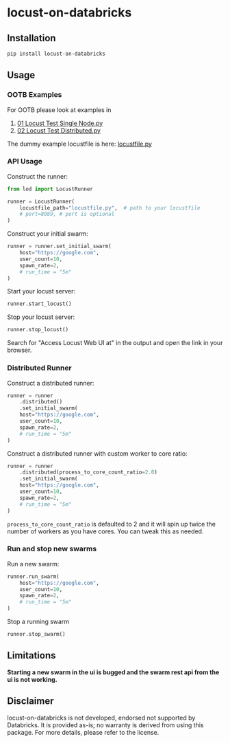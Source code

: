 # locust-on-databricks

## Installation

```bash
pip install locust-on-databricks
```

## Usage

### OOTB Examples

For OOTB please look at examples in

1. [01 Locust Test Single Node.py](notebooks/01%20Locust%20Test%20Single%20Node.py)
2. [02 Locust Test Distributed.py](notebooks/02%20Locust%20Test%20Distributed.py)

The dummy example locustfile is here: [locustfile.py](notebooks/locustfile.py)

### API Usage

Construct the runner:

```python
from lod import LocustRunner

runner = LocustRunner(
    locustfile_path="locustfile.py",  # path to your locustfile
    # port=8089, # port is optional
)
```

Construct your initial swarm:

```python
runner = runner.set_initial_swarm(
    host="https://google.com",
    user_count=10,
    spawn_rate=2,
    # run_time = "5m"
)
```

Start your locust server:

```python
runner.start_locust()
```

Stop your locust server:

```python
runner.stop_locust()
```

Search for "Access Locust Web UI at" in the output and open the link in your browser.

### Distributed Runner

Construct a distributed runner:

```python
runner = runner
    .distributed()
    .set_initial_swarm(
    host="https://google.com",
    user_count=10,
    spawn_rate=2,
    # run_time = "5m"
)
```

Construct a distributed runner with custom worker to core ratio:

```python
runner = runner
    .distributed(process_to_core_count_ratio=2.0)
    .set_initial_swarm(
    host="https://google.com",
    user_count=10,
    spawn_rate=2,
    # run_time = "5m"
)
```

`process_to_core_count_ratio` is defaulted to 2 and it will spin up twice the number of workers as you have cores.
You can tweak this as needed.

### Run and stop new swarms

Run a new swarm:

```python
runner.run_swarm(
    host="https://google.com",
    user_count=10,
    spawn_rate=2,
    # run_time = "5m"
)
```

Stop a running swarm

```python
runner.stop_swarm()
```

## Limitations

**Starting a new swarm in the ui is bugged and the swarm rest api from the ui is not working.**

## Disclaimer

locust-on-databricks is not developed, endorsed not supported by Databricks. It is provided as-is; no warranty is
derived from using this package. For more details, please refer to the license.
